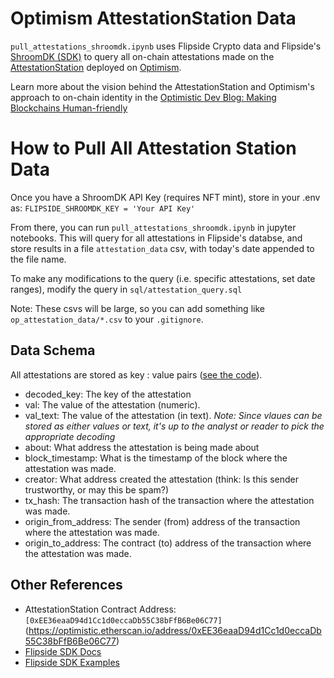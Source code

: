 # Optimism AttestationStation Data
`pull_attestations_shroomdk.ipynb` uses Flipside Crypto data and Flipside's [ShroomDK (SDK)](https://sdk.flipsidecrypto.xyz/shroomdk) to query all on-chain attestations made on the [AttestationStation](https://community.optimism.io/docs/governance/attestation-station/) deployed on [Optimism](https://www.optimism.io/).

Learn more about the vision behind the AttestationStation and Optimism's approach to on-chain identity in the [Optimistic Dev Blog: Making Blockchains Human-friendly](https://dev.optimism.io/making-blockchains-human-friendly/)

# How to Pull All Attestation Station Data
Once you have a ShroomDK API Key (requires NFT mint), store in your .env as:
` FLIPSIDE_SHROOMDK_KEY = 'Your API Key' `

From there, you can run `pull_attestations_shroomdk.ipynb` in jupyter notebooks. This will query for all attestations in Flipside's databse, and store results in a file `attestation_data` csv, with today's date appended to the file name.

To make any modifications to the query (i.e. specific attestations, set date ranges), modify the query in `sql/attestation_query.sql`

Note: These csvs will be large, so you can add something like `op_attestation_data/*.csv` to your `.gitignore`.

## Data Schema
All attestations are stored as key : value pairs ([see the code](https://community.optimism.io/docs/governance/attestation-station/#attestationcreated)).

- decoded_key: The key of the attestation
- val: The value of the attestation (numeric).
- val_text: The value of the attestation (in text).
*Note: Since vlaues can be stored as either values or text, it's up to the analyst or reader to pick the appropriate decoding*
- about: What address the attestation is being made about
- block_timestamp: What is the timestamp of the block where the attestation was made.
- creator: What address created the attestation (think: Is this sender trustworthy, or may this be spam?)
- tx_hash: The transaction hash of the transaction where the attestation was made.
- origin_from_address: The sender (from) address of the transaction where the attestation was made.
- origin_to_address: The contract (to) address of the transaction where the attestation was made.

## Other References
- AttestationStation Contract Address: `[0xEE36eaaD94d1Cc1d0eccaDb55C38bFfB6Be06C77]`(https://optimistic.etherscan.io/address/0xEE36eaaD94d1Cc1d0eccaDb55C38bFfB6Be06C77)
- [Flipside SDK Docs](https://docs.flipsidecrypto.com/shroomdk-sdk/get-started)
- [Flipside SDK Examples](https://github.com/FlipsideCrypto/sdk)